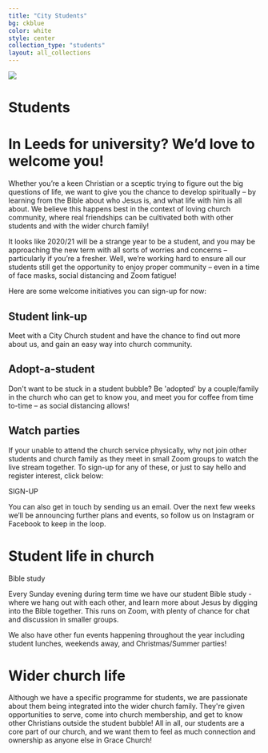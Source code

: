 ```yaml
---
title: "City Students"
bg: ckblue
color: white
style: center
collection_type: "students"
layout: all_collections
---
```


<div class="hero-image-max">
  <img src="{{ 'img/students/gary-butterfield-71AzA4GF2ok-unsplash.jpg' | relative_url }}">
  <div class="hero-text">
    <h1><strong>Students</strong></h1>
  </div>
</div>

# In Leeds for university? We’d love to welcome you!

Whether you’re a keen Christian or a sceptic trying to figure out the big questions of life, we want to give you the chance to develop spiritually – by learning from the Bible about who Jesus is, and what life with him is all about. We believe this happens best in the context of loving church community, where real friendships can be cultivated both with other students and with the wider church family! 

It looks like 2020/21 will be a strange year to be a student, and you may be approaching the new term with all sorts of worries and concerns – particularly if you’re a fresher. Well, we’re working hard to ensure all our students still get the opportunity to enjoy proper community – even in a time of face masks, social distancing and Zoom fatigue!


Here are some welcome initiatives you can sign-up for now:

## Student link-up
Meet with a City Church student and have the chance to find out more about us, and gain an easy way into church community.

## Adopt-a-student
Don't want to be stuck in a student  bubble? Be 'adopted' by a couple/family in the church who can get to know you, and meet you for coffee from time to-time – as social distancing allows!

## Watch parties
If your unable to attend the church service physically, why not join other students and church family as they meet in small Zoom groups to watch the live stream together.
To sign-up for any of these, or just to say hello and register interest, click below:

SIGN-UP

You can also get in touch by sending us an email. Over the next few weeks we’ll be announcing further plans and events, so follow us on Instagram or Facebook to keep in the loop.

# Student life in church
Bible study

Every Sunday evening during term time we have our student Bible study - where we hang out with each other, and learn more about Jesus by digging into the Bible together. This runs on Zoom, with plenty of chance for chat and discussion in smaller groups.

We also have other fun events happening throughout the year including student lunches, weekends away, and Christmas/Summer parties!

# Wider church life

Although we have a specific programme for students, we are passionate about them being integrated into the wider church family. They're given opportunities to serve, come into church membership, and get to know other Christians outside the student bubble! All in all, our students are a core part of our church, and we want them to feel as much connection and ownership as anyone else in Grace Church! 
